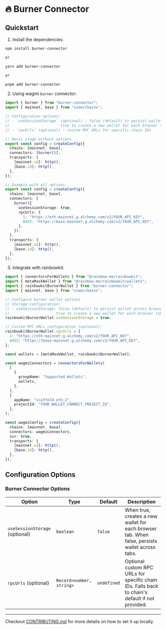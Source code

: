 # 🔥 Burner Connector

## Quickstart

1. Install the dependencies:

```bash
npm install burner-connector

or

yarn add burner-connector

or

pnpm add burner-connector
```

2. Using wagmi `burner` connector:

```ts
import { burner } from "burner-connector";
import { mainnet, base } from "viem/chains";

// Configuration options:
// - `useSessionStorage` (optional) : false (default) to persist wallet across browser tabs
//                       true to create a new wallet for each browser tab
// - `rpcUrls` (optional) : custom RPC URLs for specific chain IDs

// Basic usage without options
export const config = createConfig({
  chains: [mainnet, base],
  connectors: [burner()],
  transports: {
    [mainnet.id]: http(),
    [base.id]: http(),
  },
});

// Example with all options
export const config = createConfig({
  chains: [mainnet, base],
  connectors: [
    burner({
      useSessionStorage: true,
      rpcUrls: {
        1: "https://eth-mainnet.g.alchemy.com/v2/YOUR_API_KEY",
        8453: "https://base-mainnet.g.alchemy.com/v2/YOUR_API_KEY",
      },
    }),
  ],
  transports: {
    [mainnet.id]: http(),
    [base.id]: http(),
  },
});
```

3. Integrate with rainbowkit:

```ts
import { connectorsForWallets } from "@rainbow-me/rainbowkit";
import { metaMaskWallet } from "@rainbow-me/rainbowkit/wallets";
import { rainbowkitBurnerWallet } from "burner-connector";
import { mainnet, base } from "viem/chains";

// Configure burner wallet options
// Storage configuration:
// - useSessionStorage: false (default) to persist wallet across browser tabs
//                     true to create a new wallet for each browser tab
rainbowkitBurnerWallet.useSessionStorage = true;

// Custom RPC URLs configuration (optional):
rainbowkitBurnerWallet.rpcUrls = {
  1: "https://eth-mainnet.g.alchemy.com/v2/YOUR_API_KEY",
  8453: "https://base-mainnet.g.alchemy.com/v2/YOUR_API_KEY",
};

const wallets = [metaMaskWallet, rainbowkitBurnerWallet];

const wagmiConnectors = connectorsForWallets(
  [
    {
      groupName: "Supported Wallets",
      wallets,
    },
  ],
  {
    appName: "scaffold-eth-2",
    projectId: "YOUR_WALLET_CONNECT_PROJECT_ID",
  },
);

const wagmiConfig = createConfig({
  chains: [mainnet, base],
  connectors: wagmiConnectors,
  ssr: true,
  transports: {
    [mainnet.id]: http(),
    [base.id]: http(),
  },
});
```

## Configuration Options

### Burner Connector Options

| Option                         | Type                     | Default     | Description                                                                                     |
| ------------------------------ | ------------------------ | ----------- | ----------------------------------------------------------------------------------------------- |
| `useSessionStorage` (optional) | `boolean`                | `false`     | When true, creates a new wallet for each browser tab. When false, persists wallet across tabs.  |
| `rpcUrls` (optional)           | `Record<number, string>` | `undefined` | Optional custom RPC URLs for specific chain IDs. Falls back to chain's default if not provided. |

---

Checkout [CONTRIBUTING.md](/CONTRIBUTING.md) for more details on how to set it up locally.
